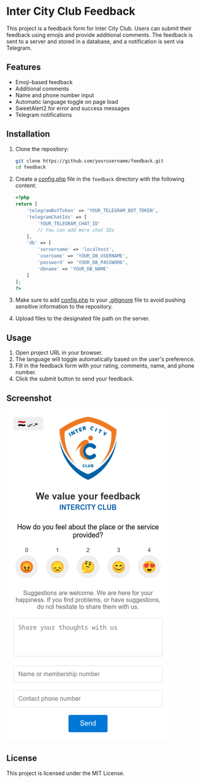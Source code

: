 # Inter City Club Feedback

This project is a feedback form for Inter City Club. Users can submit their feedback using emojis and provide additional comments. The feedback is sent to a server and stored in a database, and a notification is sent via Telegram.

## Features

- Emoji-based feedback
- Additional comments
- Name and phone number input
- Automatic language toggle on page load
- SweetAlert2 for error and success messages
- Telegram notifications

## Installation

1. Clone the repository:
    ```bash
    git clone https://github.com/yourusername/feedback.git
    cd feedback
    ```


2. Create a [config.php]() file in the `feedback` directory with the following content:
    ```php
    <?php
    return [
        'telegramBotToken' => 'YOUR_TELEGRAM_BOT_TOKEN',
        'telegramChatIds' => [
            'YOUR_TELEGRAM_CHAT_ID'
            // You can add more chat IDs
        ],
        'db' => [
            'servername' => 'localhost',
            'username' => 'YOUR_DB_USERNAME',
            'password' => 'YOUR_DB_PASSWORD',
            'dbname' => 'YOUR_DB_NAME'
        ]
    ];
    ?>
    ```

3. Make sure to add [config.php]() to your [.gitignore]() file to avoid pushing sensitive information to the repository.
3. Upload files to the designated file path on the server.

## Usage

1. Open project URL in your browser.
2. The language will toggle automatically based on the user's preference.
3. Fill in the feedback form with your rating, comments, name, and phone number.
4. Click the submit button to send your feedback.

## Screenshot

![Screenshot](Screenshot.png)

## License

This project is licensed under the MIT License.